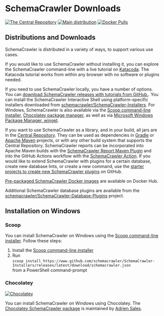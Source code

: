 # SchemaCrawler Downloads

[![The Central Repository](https://img.shields.io/maven-central/v/us.fatehi/schemacrawler.svg)](https://search.maven.org/search?q=g:us.fatehi%20schemacrawler*)
[![Main distribution](https://img.shields.io/github/downloads/schemacrawler/schemacrawler/total)](https://github.com/schemacrawler/SchemaCrawler/releases/latest)
[![Docker Pulls](https://img.shields.io/docker/pulls/schemacrawler/schemacrawler.svg)](https://hub.docker.com/r/schemacrawler/schemacrawler/)


## Distributions and Downloads

SchemaCrawler is distributed in a variety of ways, to support various use cases.

If you would like to use SchemaCrawler without installing it, you can explore the SchemaCrawler command-line with a live tutorial on [Katacoda](https://www.katacoda.com/schemacrawler). The Katacoda tutorial works from within any browser with no software or plugins needed.

If you need to use SchemaCrawler locally, you have a number of options. You can [download SchemaCrawler releases with tutorials from GitHub.](https://github.com/sualeh/SchemaCrawler/releases). You can install the SchemaCrawler Interactive Shell using platform-specific installers downloaded from [schemacrawler/SchemaCrawler-Installers](https://github.com/schemacrawler/SchemaCrawler-Installers). For Windows, SchemaCrawler is also available via the [Scoop command-line installer](https://scoop.sh/), [Chocolatey package manager](https://chocolatey.org/packages/schemacrawler), as well as via [Microsoft Windows Package Manager, winget](https://docs.microsoft.com/en-us/windows/package-manager/).

If you want to use SchemaCrawler as a library, and in your build, all jars are in the [Central Repository](https://search.maven.org/search?q=g:us.fatehi%20a:schemacrawler*). They can be used as dependencies in [Gradle](https://gradle.org/) or [Apache Maven](https://maven.apache.org/) projects, or with any other build system that supports the Central Repository. SchemaCrawler reports can be incorporated into Apache Maven builds with the [SchemaCrawler Report Maven Plugin](https://github.com/schemacrawler/SchemaCrawler-Report-Maven-Plugin) and into the GitHub Actions workflow with the [SchemaCrawler Action](https://github.com/schemacrawler/SchemaCrawler-Action). If you would like to extend SchemaCrawler with plugins for a certain database, create new database lints, or create a new command, use the [starter projects to create new SchemaCrawler plugins](https://github.com/schemacrawler/SchemaCrawler-Plugins-Starter) on GitHub.

[Pre-packaged SchemaCrawler Docker images](https://hub.docker.com/r/schemacrawler/schemacrawler/) are available on Docker Hub.

Additional SchemaCrawler database plugins are available from the [schemacrawler/SchemaCrawler-Database-Plugins](https://github.com/schemacrawler/SchemaCrawler-Database-Plugins) project.


## Installation on Windows

### Scoop

You can install SchemaCrawler on Windows using the [Scoop command-line installer](https://scoop.sh/). Follow these steps:

1. Install the [Scoop command-line installer](https://scoop.sh/)
2. Run  
    `scoop install https://www.github.com/schemacrawler/SchemaCrawler-Installers/releases/latest/download/schemacrawler.json`  
    from a PowerShell command-prompt

### Chocolatey

[![Chocolatey](https://img.shields.io/chocolatey/v/schemacrawler.svg)](https://chocolatey.org/packages/schemacrawler)

You can install SchemaCrawler on Windows using Chocolatey. The [Chocolatey SchemaCrawler package](https://github.com/adriens/chocolatey-schemacrawler) is maintained by [Adrien Sales].



[Adrien Sales]: https://www.linkedin.com/in/adrien-sales

